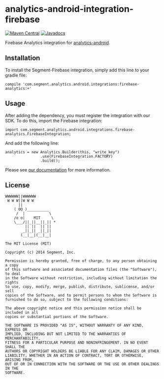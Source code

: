 analytics-android-integration-firebase
=======================================

[![Maven Central](https://maven-badges.herokuapp.com/maven-central/com.segment.analytics.android.integrations/quantcast/badge.svg)](https://maven-badges.herokuapp.com/maven-central/com.segment.analytics.android.integrations/quantcast)
[![Javadocs](http://javadoc-badge.appspot.com/com.segment.analytics.android.integrations/quantcast.svg?label=javadoc)](http://javadoc-badge.appspot.com/com.segment.analytics.android.integrations/quantcast)

Firebase Analytics integration for [analytics-android](https://github.com/segmentio/analytics-android).

## Installation

To install the Segment-Firebase integration, simply add this line to your gradle file:

```
compile 'com.segment.analytics.android.integrations:firebase-analytics:+'
```

## Usage

After adding the dependency, you must register the integration with our SDK.  To do this, import the Firebase integration:


```
import com.segment.analytics.android.integrations.firebase-analytics.FirebaseIntegration;

```

And add the following line:

```
analytics = new Analytics.Builder(this, "write_key")
                .use(FirebaseIntegration.FACTORY)
                .build();
```

Please see [our documentation](https://segment.com/docs/integrations/firebase-analytics/) for more information.


## License

```
WWWWWW||WWWWWW
 W W W||W W W
      ||
    ( OO )__________
     /  |           \
    /o o|    MIT     \
    \___/||_||__||_|| *
         || ||  || ||
        _||_|| _||_||
       (__|__|(__|__|

The MIT License (MIT)

Copyright (c) 2014 Segment, Inc.

Permission is hereby granted, free of charge, to any person obtaining a copy
of this software and associated documentation files (the "Software"), to deal
in the Software without restriction, including without limitation the rights
to use, copy, modify, merge, publish, distribute, sublicense, and/or sell
copies of the Software, and to permit persons to whom the Software is
furnished to do so, subject to the following conditions:

The above copyright notice and this permission notice shall be included in all
copies or substantial portions of the Software.

THE SOFTWARE IS PROVIDED "AS IS", WITHOUT WARRANTY OF ANY KIND, EXPRESS OR
IMPLIED, INCLUDING BUT NOT LIMITED TO THE WARRANTIES OF MERCHANTABILITY,
FITNESS FOR A PARTICULAR PURPOSE AND NONINFRINGEMENT. IN NO EVENT SHALL THE
AUTHORS OR COPYRIGHT HOLDERS BE LIABLE FOR ANY CLAIM, DAMAGES OR OTHER
LIABILITY, WHETHER IN AN ACTION OF CONTRACT, TORT OR OTHERWISE, ARISING FROM,
OUT OF OR IN CONNECTION WITH THE SOFTWARE OR THE USE OR OTHER DEALINGS IN THE
SOFTWARE.
```
